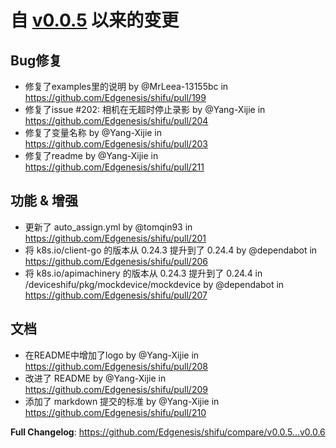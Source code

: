 # 自 [v0.0.5](https://github.com/Edgenesis/shifu/releases/tag/v0.0.5) 以来的变更

## Bug修复
* 修复了examples里的说明 by @MrLeea-13155bc in https://github.com/Edgenesis/shifu/pull/199
* 修复了issue #202: 相机在无超时停止录影 by @Yang-Xijie in https://github.com/Edgenesis/shifu/pull/204
* 修复了变量名称 by @Yang-Xijie in https://github.com/Edgenesis/shifu/pull/203
* 修复了readme by @Yang-Xijie in https://github.com/Edgenesis/shifu/pull/211

## 功能 & 增强
* 更新了 auto_assign.yml by @tomqin93 in https://github.com/Edgenesis/shifu/pull/201
* 将 k8s.io/client-go 的版本从 0.24.3 提升到了 0.24.4 by @dependabot in https://github.com/Edgenesis/shifu/pull/206
* 将 k8s.io/apimachinery 的版本从 0.24.3 提升到了 0.24.4 in /deviceshifu/pkg/mockdevice/mockdevice by @dependabot in https://github.com/Edgenesis/shifu/pull/207

## 文档

* 在README中增加了logo by @Yang-Xijie in https://github.com/Edgenesis/shifu/pull/208
* 改进了 README by @Yang-Xijie in https://github.com/Edgenesis/shifu/pull/209
* 添加了 markdown 提交的标准 by @Yang-Xijie in https://github.com/Edgenesis/shifu/pull/210

**Full Changelog**: https://github.com/Edgenesis/shifu/compare/v0.0.5...v0.0.6
